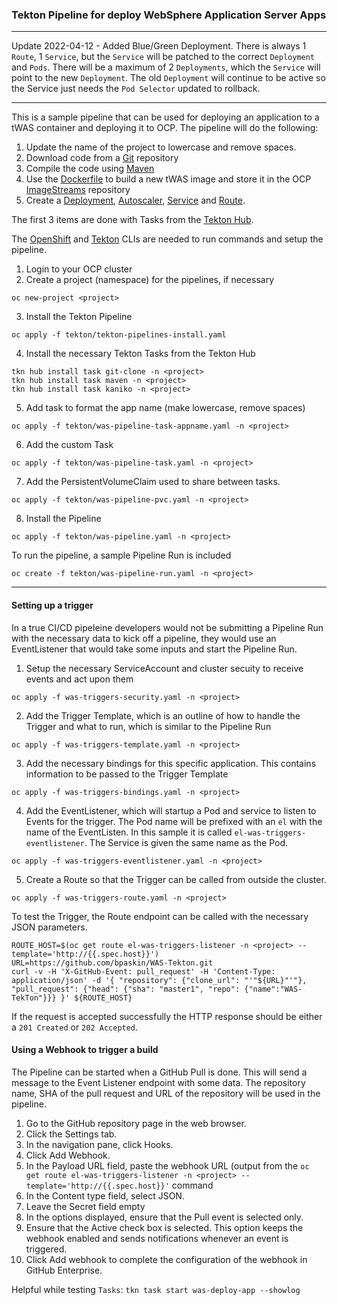 ### Tekton Pipeline for deploy WebSphere Application Server Apps ###

--- 

Update 2022-04-12 - Added Blue/Green Deployment.  There is always 1 `Route`, 1 `Service`, but the `Service` will be patched to the correct `Deployment` and `Pods`.  There will be a maximum of 2 `Deployments`, which the `Service` will point to the new `Deployment`.  The old `Deployment` will continue to be active so the Service just needs the `Pod Selector` updated to rollback.

---

This is a sample pipeline that can be used for deploying an application to a tWAS container and deploying it to OCP.  The pipeline will do the following:

1. Update the name of the project to lowercase and remove spaces.
2. Download code from a [Git](https://github.com) repository
3. Compile the code using [Maven](https://maven.apache.org)
4. Use the [Dockerfile](https://docs.docker.com/engine/reference/builder/) to build a new tWAS image and store it in the OCP [ImageStreams](https://docs.openshift.com/container-platform/4.10/openshift_images/image-streams-manage.html) repository
5. Create a [Deployment](https://kubernetes.io/docs/concepts/workloads/controllers/deployment/), [Autoscaler](https://kubernetes.io/docs/tasks/run-application/horizontal-pod-autoscale/), [Service](https://kubernetes.io/docs/concepts/services-networking/service/) and [Route](https://docs.openshift.com/container-platform/4.10/networking/routes/route-configuration.html).	

The first 3 items are done with Tasks from the [Tekton Hub](https://hub.tekton.dev).

The [OpenShift](https://mirror.openshift.com/pub/openshift-v4/clients/oc/latest/) and [Tekton](https://github.com/tektoncd/cli/releases) CLIs are needed to run commands and setup the pipeline.

1. Login to your OCP cluster
2. Create a project (namespace) for the pipelines, if necessary
```
oc new-project <project>
```
3. Install the Tekton Pipeline
```
oc apply -f tekton/tekton-pipelines-install.yaml
```
4. Install the necessary Tekton Tasks from the Tekton Hub
```
tkn hub install task git-clone -n <project>
tkn hub install task maven -n <project>
tkn hub install task kaniko -n <project>
```
5. Add task to format the app name (make lowercase, remove spaces)
```
oc apply -f tekton/was-pipeline-task-appname.yaml -n <project>
```
6. Add the custom Task
```
oc apply -f tekton/was-pipeline-task.yaml -n <project>
```
7. Add the PersistentVolumeClaim used to share between tasks.
```
oc apply -f tekton/was-pipeline-pvc.yaml -n <project>
```
8. Install the Pipeline
```
oc apply -f tekton/was-pipeline.yaml -n <project>
```

To run the pipeline, a sample Pipeline Run is included
```
oc create -f tekton/was-pipeline-run.yaml -n <project>
```
---
#### Setting up a trigger ####

In a true CI/CD pipeleine developers would not be submitting a Pipeline Run with the necessary data to kick off a pipeline, they would use an EventListener that would take some inputs and start the Pipeline Run.  

1. Setup the necessary ServiceAccount and cluster secuity to receive events and act upon them
```
oc apply -f was-triggers-security.yaml -n <project>
```
2. Add the Trigger Template, which is an outline of how to handle the Trigger and what to run, which is similar to the Pipeline Run
```
oc apply -f was-triggers-template.yaml -n <project>
```
3. Add the necessary bindings for this specific application.  This contains information to be passed to the Trigger Template
```
oc apply -f was-triggers-bindings.yaml -n <project>
```
4. Add the EventListener, which will startup a Pod and service to listen to Events for the trigger.  The Pod name will be prefixed with an `el` with the name of the EventListen.  In this sample it is called `el-was-triggers-eventlistener`.  The Service is given the same name as the Pod.
```
oc apply -f was-triggers-eventlistener.yaml -n <project>
```
5. Create a Route so that the Trigger can be called from outside the cluster.
```
oc apply -f was-triggers-route.yaml -n <project>
```
To test the Trigger, the Route endpoint can be called with the necessary JSON parameters. 
```
ROUTE_HOST=$(oc get route el-was-triggers-listener -n <project> --template='http://{{.spec.host}}')
URL=https://github.com/bpaskin/WAS-Tekton.git
curl -v -H 'X-GitHub-Event: pull_request' -H 'Content-Type: application/json' -d '{ "repository": {"clone_url": "'"${URL}"'"}, "pull_request": {"head": {"sha": "master1", "repo": {"name":"WAS-TekTon"}}} }' ${ROUTE_HOST}
```
If the request is accepted successfully the HTTP response should be either a `201 Created` or `202 Accepted`. 

#### Using a Webhook to trigger a build ####

The Pipeline can be started when a GitHub Pull is done.  This will send a message to the Event Listener endpoint with some data.  The repository name, SHA of the pull request and URL of the repository will be used in the pipeline.

1. Go to the GitHub repository page in the web browser.
2. Click the Settings tab.
3. In the navigation pane, click Hooks.
4. Click Add Webhook.
5. In the Payload URL field, paste the webhook URL (output from the `oc get route el-was-triggers-listener -n <project> --template='http://{{.spec.host}}'` command
6. In the Content type field, select JSON.
7. Leave the Secret field empty
8. In the options displayed, ensure that the Pull event is selected only.
9. Ensure that the Active check box is selected. This option keeps the webhook enabled and sends notifications whenever an event is triggered.
10. Click Add webhook to complete the configuration of the webhook in GitHub Enterprise.

Helpful while testing `Tasks`: `tkn task start was-deploy-app --showlog`
